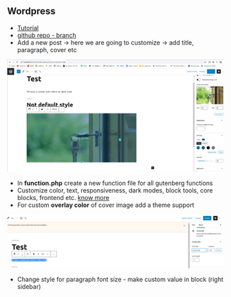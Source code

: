 ## Wordpress

 - [Tutorial](https://www.youtube.com/watch?v=J71to18QaXs&list=PLriKzYyLb28lHhftzU7Z_DJ32mvLy4KKH&index=2)
 - [github repo - branch](https://github.com/Alecaddd/gutenberg-tutorial)
 - Add a new post -> here we are going to customize -> add title, paragraph, cover etc

 ![screenshot](screenshots/wpgb-1.png)

 - In **function.php** create a new function file for all gutenberg functions
 - Customize color, text, responsiveness, dark modes, block tools, core blocks, frontend etc. [know more](https://developer.wordpress.org/block-editor/developers/themes/theme-support/)
 - For custom **overlay color** of cover image add a theme support

 ![screenshot](screenshots/wpgb-2.png)

 - Change style for paragraph font size - make custom value in block (right sidebar)

